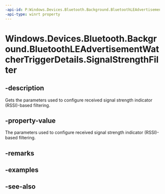```yaml
---
-api-id: P:Windows.Devices.Bluetooth.Background.BluetoothLEAdvertisementWatcherTriggerDetails.SignalStrengthFilter
-api-type: winrt property
---
```


<!-- Property syntax
public Windows.Devices.Bluetooth.BluetoothSignalStrengthFilter SignalStrengthFilter { get; }
-->

# Windows.Devices.Bluetooth.Background.BluetoothLEAdvertisementWatcherTriggerDetails.SignalStrengthFilter

## -description
Gets the parameters used to configure received signal strength indicator (RSSI)-based filtering.

## -property-value
The parameters used to configure received signal strength indicator (RSSI)-based filtering.

## -remarks

## -examples

## -see-also
